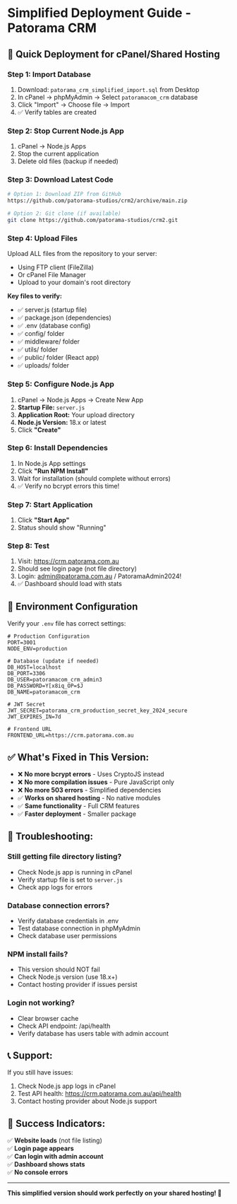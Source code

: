 # Simplified Deployment Guide - Patorama CRM

## 🎯 **Quick Deployment for cPanel/Shared Hosting**

### **Step 1: Import Database**
1. Download: `patorama_crm_simplified_import.sql` from Desktop
2. In cPanel → phpMyAdmin → Select `patoramacom_crm` database
3. Click "Import" → Choose file → Import
4. ✅ Verify tables are created

### **Step 2: Stop Current Node.js App**
1. cPanel → Node.js Apps
2. Stop the current application
3. Delete old files (backup if needed)

### **Step 3: Download Latest Code**
```bash
# Option 1: Download ZIP from GitHub
https://github.com/patorama-studios/crm2/archive/main.zip

# Option 2: Git clone (if available)
git clone https://github.com/patorama-studios/crm2.git
```

### **Step 4: Upload Files**
Upload ALL files from the repository to your server:
- Using FTP client (FileZilla)
- Or cPanel File Manager
- Upload to your domain's root directory

**Key files to verify:**
- ✅ server.js (startup file)
- ✅ package.json (dependencies)
- ✅ .env (database config)
- ✅ config/ folder
- ✅ middleware/ folder
- ✅ utils/ folder
- ✅ public/ folder (React app)
- ✅ uploads/ folder

### **Step 5: Configure Node.js App**
1. cPanel → Node.js Apps → Create New App
2. **Startup File:** `server.js`
3. **Application Root:** Your upload directory
4. **Node.js Version:** 18.x or latest
5. Click **"Create"**

### **Step 6: Install Dependencies**
1. In Node.js App settings
2. Click **"Run NPM Install"**
3. Wait for installation (should complete without errors)
4. ✅ Verify no bcrypt errors this time!

### **Step 7: Start Application**
1. Click **"Start App"**
2. Status should show "Running"

### **Step 8: Test**
1. Visit: https://crm.patorama.com.au
2. Should see login page (not file directory)
3. Login: admin@patorama.com.au / PatoramaAdmin2024!
4. ✅ Dashboard should load with stats

## 🔧 **Environment Configuration**

Verify your `.env` file has correct settings:

```env
# Production Configuration
PORT=3001
NODE_ENV=production

# Database (update if needed)
DB_HOST=localhost
DB_PORT=3306
DB_USER=patoramacom_crm_admin3
DB_PASSWORD=Y[x8iq_OP=$J
DB_NAME=patoramacom_crm

# JWT Secret
JWT_SECRET=patorama_crm_production_secret_key_2024_secure
JWT_EXPIRES_IN=7d

# Frontend URL
FRONTEND_URL=https://crm.patorama.com.au
```

## ✅ **What's Fixed in This Version:**

- ❌ **No more bcrypt errors** - Uses CryptoJS instead
- ❌ **No more compilation issues** - Pure JavaScript only
- ❌ **No more 503 errors** - Simplified dependencies
- ✅ **Works on shared hosting** - No native modules
- ✅ **Same functionality** - Full CRM features
- ✅ **Faster deployment** - Smaller package

## 🚨 **Troubleshooting:**

### **Still getting file directory listing?**
- Check Node.js app is running in cPanel
- Verify startup file is set to `server.js`
- Check app logs for errors

### **Database connection errors?**
- Verify database credentials in .env
- Test database connection in phpMyAdmin
- Check database user permissions

### **NPM install fails?**
- This version should NOT fail
- Check Node.js version (use 18.x+)
- Contact hosting provider if issues persist

### **Login not working?**
- Clear browser cache
- Check API endpoint: /api/health
- Verify database has users table with admin account

## 📞 **Support:**

If you still have issues:
1. Check Node.js app logs in cPanel
2. Test API health: https://crm.patorama.com.au/api/health
3. Contact hosting provider about Node.js support

## 🎉 **Success Indicators:**

✅ **Website loads** (not file listing)  
✅ **Login page appears**  
✅ **Can login with admin account**  
✅ **Dashboard shows stats**  
✅ **No console errors**  

---

**This simplified version should work perfectly on your shared hosting! 🚀**